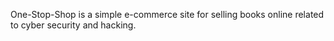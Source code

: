 One-Stop-Shop is a simple e-commerce site for selling books online related to cyber security and hacking.
